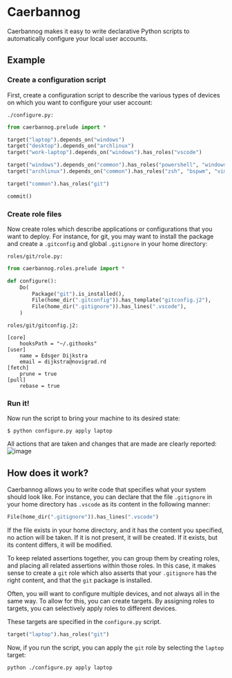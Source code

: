 # Caerbannog

Caerbannog makes it easy to write declarative Python scripts to automatically
configure your local user accounts.

## Example

### Create a configuration script

First, create a configuration script to describe the various types of devices
on which you want to configure your user account:

`./configure.py:`
```py
from caerbannog.prelude import *

target("laptop").depends_on("windows")
target("desktop").depends_on("archlinux")
target("work-laptop").depends_on("windows").has_roles("vscode")

target("windows").depends_on("common").has_roles("powershell", "windows-terminal")
target("archlinux").depends_on("common").has_roles("zsh", "bspwm", "vim")

target("common").has_roles("git")

commit()
```

### Create role files

Now create roles which describe applications or configurations that you want to
deploy. For instance, for git, you may want to install the package and create
a `.gitconfig` and global `.gitignore` in your home directory:

`roles/git/role.py:`
```py
from caerbannog.roles.prelude import *

def configure():
    Do(
        Package("git").is_installed(),
        File(home_dir(".gitconfig")).has_template("gitconfig.j2"),
        File(home_dir(".gitignore")).has_lines(".vscode"),
    )
```

`roles/git/gitconfig.j2:`
```
[core]
	hooksPath = "~/.githooks"
[user]
	name = Edsger Dijkstra
	email = dijkstra@novigrad.rd
[fetch]
	prune = true
[pull]
	rebase = true
```

### Run it!

Now run the script to bring your machine to its desired state:

```
$ python configure.py apply laptop
```

All actions that are taken and changes that are made are clearly reported:
![image](https://github.com/geluk/caerbannog/assets/1516985/d03f5428-b350-49af-829c-7a3696a43000)



## How does it work?

Caerbannog allows you to write code that specifies what your system should look
like. For instance, you can declare that the file `.gitignore` in your home
directory has `.vscode` as its content in the following manner:

```py
File(home_dir(".gitignore")).has_lines(".vscode")
```

If the file exists in your home directory, and it has the content you specified,
no action will be taken. If it is not present, it will be created. If it exists,
but its content differs, it will be modified.

To keep related assertions together, you can group them by creating roles, and
placing all related assertions within those roles. In this case, it makes sense
to create a `git` role which also asserts that your `.gitignore` has the right
content, and that the `git` package is installed.

Often, you will want to configure multiple devices, and not always all in the
same way. To allow for this, you can create targets. By assigning roles to
targets, you can selectively apply roles to different devices.

These targets are specified in the `configure.py` script.
```py
target("laptop").has_roles("git")
```

Now, if you run the script, you can apply the `git` role by selecting the
`laptop` target:

```
python ./configure.py apply laptop
```
